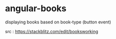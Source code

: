 # angular-books
displaying books based on book-type (button event)

src : https://stackblitz.com/edit/booksworking
